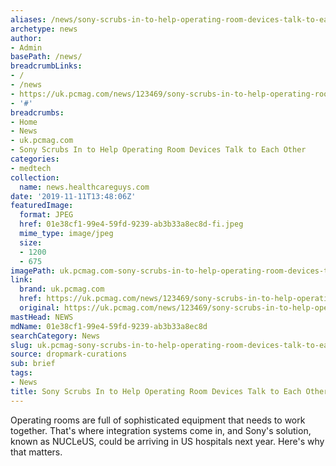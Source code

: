 ```yaml
---
aliases: /news/sony-scrubs-in-to-help-operating-room-devices-talk-to-each-other
archetype: news
author:
- Admin
basePath: /news/
breadcrumbLinks:
- /
- /news
- https://uk.pcmag.com/news/123469/sony-scrubs-in-to-help-operating-room-devices-talk-to-each-other
- '#'
breadcrumbs:
- Home
- News
- uk.pcmag.com
- Sony Scrubs In to Help Operating Room Devices Talk to Each Other
categories:
- medtech
collection:
  name: news.healthcareguys.com
date: '2019-11-11T13:48:06Z'
featuredImage:
  format: JPEG
  href: 01e38cf1-99e4-59fd-9239-ab3b33a8ec8d-fi.jpeg
  mime_type: image/jpeg
  size:
  - 1200
  - 675
imagePath: uk.pcmag.com-sony-scrubs-in-to-help-operating-room-devices-talk-to-each-other
link:
  brand: uk.pcmag.com
  href: https://uk.pcmag.com/news/123469/sony-scrubs-in-to-help-operating-room-devices-talk-to-each-other
  original: https://uk.pcmag.com/news/123469/sony-scrubs-in-to-help-operating-room-devices-talk-to-each-other
mastHead: NEWS
mdName: 01e38cf1-99e4-59fd-9239-ab3b33a8ec8d
searchCategory: News
slug: uk.pcmag-sony-scrubs-in-to-help-operating-room-devices-talk-to-each-other
source: dropmark-curations
sub: brief
tags:
- News
title: Sony Scrubs In to Help Operating Room Devices Talk to Each Other
---
```


Operating rooms are full of sophisticated equipment that needs to work together. That's where integration systems come in, and Sony's solution, known as NUCLeUS, could be arriving in US hospitals next year. Here's why that matters.